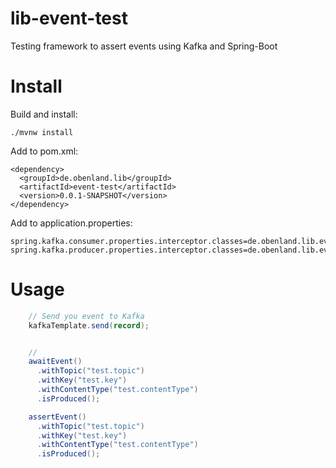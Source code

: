 # lib-event-test

Testing framework to assert events using Kafka and Spring-Boot

# Install

Build and install:

    ./mvnw install

Add to pom.xml:

    <dependency>
      <groupId>de.obenland.lib</groupId>
      <artifactId>event-test</artifactId>
      <version>0.0.1-SNAPSHOT</version>
    </dependency>

Add to application.properties:

    spring.kafka.consumer.properties.interceptor.classes=de.obenland.lib.eventtest.RecordInterceptor
    spring.kafka.producer.properties.interceptor.classes=de.obenland.lib.eventtest.RecordInterceptor

# Usage
```java
    // Send you event to Kafka
    kafkaTemplate.send(record);


    // 
    awaitEvent()
      .withTopic("test.topic")
      .withKey("test.key")
      .withContentType("test.contentType")
      .isProduced();

    assertEvent()
      .withTopic("test.topic")
      .withKey("test.key")
      .withContentType("test.contentType")
      .isProduced();
```
